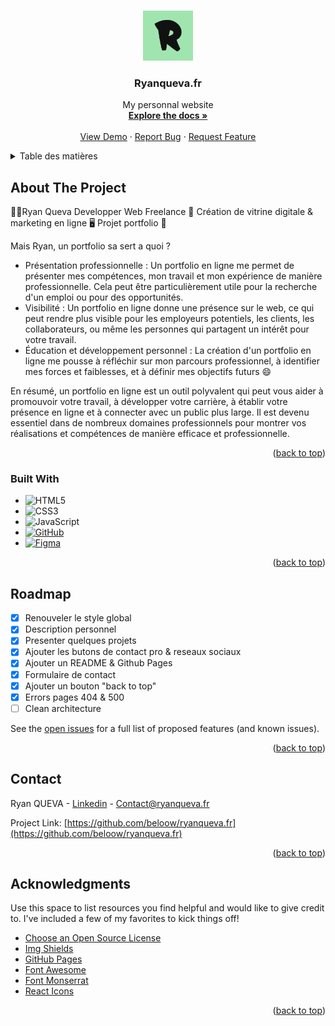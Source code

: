 <!-- Improved compatibility of back to top link: See: https://github.com/othneildrew/Best-README-Template/pull/73 -->
<a name="readme-top"></a>
<!--
*** Thanks for checking out the Best-README-Template. If you have a suggestion
*** that would make this better, please fork the repo and create a pull request
*** or simply open an issue with the tag "enhancement".
*** Don't forget to give the project a star!
*** Thanks again! Now go create something AMAZING! :D
-->



<!-- PROJECT SHIELDS -->
<!--
*** I'm using markdown "reference style" links for readability.
*** Reference links are enclosed in brackets [ ] instead of parentheses ( ).
*** See the bottom of this document for the declaration of the reference variables
*** for contributors-url, forks-url, etc. This is an optional, concise syntax you may use.
*** https://www.markdownguide.org/basic-syntax/#reference-style-links
-->
<!-- [![Contributors][contributors-shield]][contributors-url]
[![Forks][forks-shield]][forks-url]
[![Stargazers][stars-shield]][stars-url]
[![Issues][issues-shield]][issues-url]
[![MIT License][license-shield]][license-url]
[![LinkedIn][linkedin-shield]][linkedin-url] -->



<!-- PROJECT LOGO -->
<br />
<div align="center">
  <a href="https://ryanqueva.fr/">
    <img src="assets/img/icon.png" alt="Logo" width="80" height="80">
  </a>

  <h3 align="center">Ryanqueva.fr</h3>

  <p align="center">
    My personnal website 
    <br />
    <a href="https://github.com/beloow/ryanqueva.fr/index.html"><strong>Explore the docs »</strong></a>
    <br />
    <br />
    <a href="https://beloow.github.io/ryanqueva.fr/">View Demo</a>
    ·
    <a href="https://github.com/beloow/ryanqueva.fr/issues">Report Bug</a>
    ·
    <a href="https://github.com/beloow/ryanqueva.fr/issues">Request Feature</a>
  </p>
</div>



<!-- TABLE OF CONTENTS -->
<details>
  <summary>Table des matières</summary>
  <ol>
    <li>
      <a href="#about-the-project">About The Project</a>
      <ul>
        <li><a href="#built-with">Built With</a></li>
      </ul>
    </li>
    <li><a href="#roadmap">Roadmap</a></li>
    <li><a href="#contact">Contact</a></li>
    <li><a href="#acknowledgments">Acknowledgments</a></li>
  </ol>
</details>



<!-- ABOUT THE PROJECT -->
## About The Project


👨‍🎓Ryan Queva Developper Web Freelance 🚀 Création de vitrine digitale & marketing en ligne 🖥️ Projet portfolio 🙌 

Mais Ryan, un portfolio sa sert a quoi ? 
* Présentation professionnelle : Un portfolio en ligne me permet de présenter mes compétences, mon travail et mon expérience de manière professionnelle. Cela peut être particulièrement utile pour la recherche d'un emploi ou pour des opportunités.
* Visibilité : Un portfolio en ligne donne une présence sur le web, ce qui peut  rendre plus visible pour les employeurs potentiels, les clients, les collaborateurs, ou même les personnes qui partagent un intérêt pour votre travail.
* Éducation et développement personnel : La création d'un portfolio en ligne me pousse à réfléchir sur mon parcours professionnel, à identifier mes forces et faiblesses, et à définir mes objectifs futurs :smile:

En résumé, un portfolio en ligne est un outil polyvalent qui peut vous aider à promouvoir votre travail, à développer votre carrière, à établir votre présence en ligne et à connecter avec un public plus large. Il est devenu essentiel dans de nombreux domaines professionnels pour montrer vos réalisations et compétences de manière efficace et professionnelle.

<p align="right">(<a href="#readme-top">back to top</a>)</p>



### Built With

<!-- * [![HTML][Next.js]][Next-url]
* [![CSS][React.js]][React-url]
* [![Vue][Vue.js]][Vue-url]
* [![Angular][Angular.io]][Angular-url]
* [![Svelte][Svelte.dev]][Svelte-url]
* [![Laravel][Laravel.com]][Laravel-url] -->
* ![HTML5][html5.com]
* ![CSS3][css3.com]
* ![JavaScript][javascript.com]
* [![GitHub][github.com]][github-url]
* [![Figma][figma.com]][figma-url]
<!-- * [![Bootstrap][Bootstrap.com]][Bootstrap-url] -->

<p align="right">(<a href="#readme-top">back to top</a>)</p>

<!-- ROADMAP -->
## Roadmap

- [x] Renouveler le style global
- [x] Description personnel
- [x] Presenter quelques projets
- [x] Ajouter les butons de contact pro & reseaux sociaux
- [x] Ajouter un README & Github Pages
- [x] Formulaire de contact
- [x] Ajouter un bouton "back to top"
- [x] Errors pages 404 & 500
- [ ] Clean architecture

See the [open issues](https://github.com/beloow/ryanqueva.fr/issues) for a full list of proposed features (and known issues).

<p align="right">(<a href="#readme-top">back to top</a>)</p>


<!-- CONTACT -->
## Contact

Ryan QUEVA - [Linkedin](https://www.linkedin.com/in/ryan-queva) - Contact@ryanqueva.fr

Project Link: [https://github.com/beloow/ryanqueva.fr](https://github.com/beloow/ryanqueva.fr)

<p align="right">(<a href="#readme-top">back to top</a>)</p>



<!-- ACKNOWLEDGMENTS -->
## Acknowledgments

Use this space to list resources you find helpful and would like to give credit to. I've included a few of my favorites to kick things off!

* [Choose an Open Source License](https://choosealicense.com)
* [Img Shields](https://shields.io)
* [GitHub Pages](https://pages.github.com)
* [Font Awesome](https://fontawesome.com)
* [Font Monserrat](https://fonts.google.com/specimen/Montserrat)
* [React Icons](https://react-icons.github.io/react-icons/search)

<p align="right">(<a href="#readme-top">back to top</a>)</p>



<!-- MARKDOWN LINKS & IMAGES -->
<!-- https://www.markdownguide.org/basic-syntax/#reference-style-links -->
[contributors-shield]: https://img.shields.io/github/contributors/othneildrew/Best-README-Template.svg?style=for-the-badge
[contributors-url]: https://github.com/beloow/ryanqueva.fr/contributors
[forks-shield]: https://img.shields.io/github/forks/othneildrew/Best-README-Template.svg?style=for-the-badge
[forks-url]: https://github.com/beloow/ryanqueva.fr/network/members
[stars-shield]: https://img.shields.io/github/stars/othneildrew/Best-README-Template.svg?style=for-the-badge
[stars-url]: https://github.com/othneildrew/Best-README-Template/stargazers
[issues-shield]: https://img.shields.io/github/issues/othneildrew/Best-README-Template.svg?style=for-the-badge
[issues-url]: https://github.com/othneildrew/Best-README-Template/issues
[license-shield]: https://img.shields.io/github/license/othneildrew/Best-README-Template.svg?style=for-the-badge
[license-url]: https://github.com/othneildrew/Best-README-Template/blob/master/LICENSE.txt
[linkedin-shield]: https://img.shields.io/badge/-LinkedIn-black.svg?style=for-the-badge&logo=linkedin&colorB=555
[linkedin-url]: https://www.linkedin.com/in/ryan-queva
[product-screenshot]: resources/img/icon.png
[Next.js]: https://img.shields.io/badge/next.js-000000?style=for-the-badge&logo=nextdotjs&logoColor=white
[Next-url]: https://nextjs.org/
[React.js]: https://img.shields.io/badge/React-20232A?style=for-the-badge&logo=react&logoColor=61DAFB
[React-url]: https://reactjs.org/
[Vue.js]: https://img.shields.io/badge/Vue.js-35495E?style=for-the-badge&logo=vuedotjs&logoColor=4FC08D
[Vue-url]: https://vuejs.org/
[Angular.io]: https://img.shields.io/badge/Angular-DD0031?style=for-the-badge&logo=angular&logoColor=white
[Angular-url]: https://angular.io/
[Svelte.dev]: https://img.shields.io/badge/Svelte-4A4A55?style=for-the-badge&logo=svelte&logoColor=FF3E00
[Svelte-url]: https://svelte.dev/
[Laravel.com]: https://img.shields.io/badge/Laravel-FF2D20?style=for-the-badge&logo=laravel&logoColor=white
[Laravel-url]: https://laravel.com
[Bootstrap.com]: https://img.shields.io/badge/Bootstrap-563D7C?style=for-the-badge&logo=bootstrap&logoColor=white
[Bootstrap-url]: https://getbootstrap.com
[JQuery.com]: https://img.shields.io/badge/jQuery-0769AD?style=for-the-badge&logo=jquery&logoColor=white
[JQuery-url]: https://jquery.com 
[figma.com]: https://img.shields.io/badge/figma-%23F24E1E.svg?style=for-the-badge&logo=figma&logoColor=white
[figma-url]: https://www.figma.com/
[github.com]: https://img.shields.io/badge/github-%23121011.svg?style=for-the-badge&logo=github&logoColor=white
[github-url]: https://www.github.com/
[html5.com]: https://img.shields.io/badge/html5-%23E34F26.svg?style=for-the-badge&logo=html5&logoColor=white
[css3.com]: https://img.shields.io/badge/css3-%231572B6.svg?style=for-the-badge&logo=css3&logoColor=white
[javascript.com]: https://img.shields.io/badge/javascript-%23323330.svg?style=for-the-badge&logo=javascript&logoColor=%23F7DF1E
